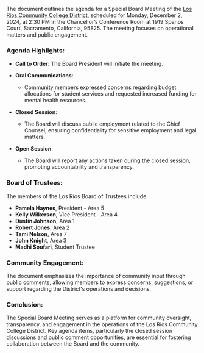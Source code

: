 The document outlines the agenda for a Special Board Meeting of the [Los Rios Community College District](https://www.losrios.edu/), scheduled for Monday, December 2, 2024, at 2:30 PM in the Chancellor’s Conference Room at 1919 Spanos Court, Sacramento, California, 95825. The meeting focuses on operational matters and public engagement.

### Agenda Highlights:

- **Call to Order**: The Board President will initiate the meeting.

- **Oral Communications**: 
  - Community members expressed concerns regarding budget allocations for student services and requested increased funding for mental health resources.

- **Closed Session**: 
  - The Board will discuss public employment related to the Chief Counsel, ensuring confidentiality for sensitive employment and legal matters.

- **Open Session**: 
  - The Board will report any actions taken during the closed session, promoting accountability and transparency.

### Board of Trustees:

The members of the Los Rios Board of Trustees include:
- **Pamela Haynes**, President - Area 5
- **Kelly Wilkerson**, Vice President - Area 4
- **Dustin Johnson**, Area 1
- **Robert Jones**, Area 2
- **Tami Nelson**, Area 7
- **John Knight**, Area 3
- **Madhi Soufari**, Student Trustee

### Community Engagement:

The document emphasizes the importance of community input through public comments, allowing members to express concerns, suggestions, or support regarding the District's operations and decisions.

### Conclusion:

The Special Board Meeting serves as a platform for community oversight, transparency, and engagement in the operations of the Los Rios Community College District. Key agenda items, particularly the closed session discussions and public comment opportunities, are essential for fostering collaboration between the Board and the community.
